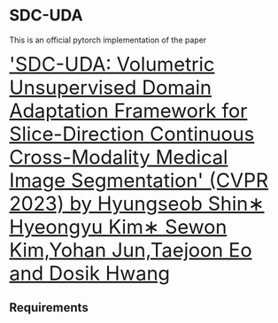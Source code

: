 # SDC-UDA

This is an official pytorch implementation of the  paper 

<span style="font-size:250%">['SDC-UDA: Volumetric Unsupervised Domain Adaptation Framework for Slice-Direction Continuous Cross-Modality Medical Image Segmentation' (CVPR 2023) by
Hyungseob Shin∗ Hyeongyu Kim∗ Sewon Kim,Yohan Jun,Taejoon Eo and Dosik Hwang](https://openaccess.thecvf.com/content/CVPR2023/papers/Shin_SDC-UDA_Volumetric_Unsupervised_Domain_Adaptation_Framework_for_Slice-Direction_Continuous_Cross-Modality_CVPR_2023_paper.pdf)</span>

## Requirements

